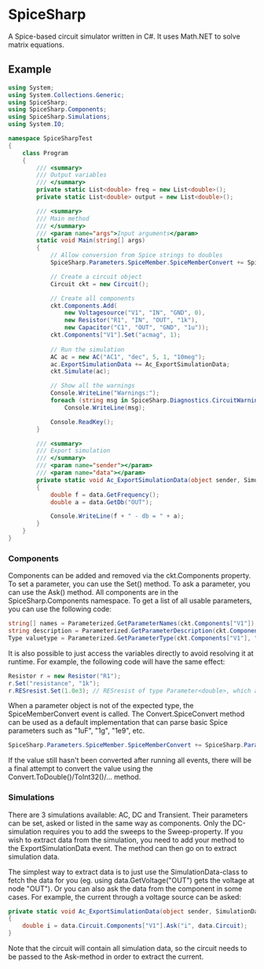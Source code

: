 # SpiceSharp
A Spice-based circuit simulator written in C#. It uses Math.NET to solve matrix equations.

## Example
```C#
using System;
using System.Collections.Generic;
using SpiceSharp;
using SpiceSharp.Components;
using SpiceSharp.Simulations;
using System.IO;

namespace SpiceSharpTest
{
    class Program
    {
        /// <summary>
        /// Output variables
        /// </summary>
        private static List<double> freq = new List<double>();
        private static List<double> output = new List<double>();

        /// <summary>
        /// Main method
        /// </summary>
        /// <param name="args">Input arguments</param>
        static void Main(string[] args)
        {
            // Allow conversion from Spice strings to doubles
            SpiceSharp.Parameters.SpiceMember.SpiceMemberConvert += SpiceSharp.Parameters.Converter.SpiceConvert;

            // Create a circuit object
            Circuit ckt = new Circuit();

            // Create all components
            ckt.Components.Add(
                new Voltagesource("V1", "IN", "GND", 0),
                new Resistor("R1", "IN", "OUT", "1k"),
                new Capacitor("C1", "OUT", "GND", "1u"));
            ckt.Components["V1"].Set("acmag", 1);
            
            // Run the simulation
            AC ac = new AC("AC1", "dec", 5, 1, "10meg");
            ac.ExportSimulationData += Ac_ExportSimulationData;
            ckt.Simulate(ac);

            // Show all the warnings
            Console.WriteLine("Warnings:");
            foreach (string msg in SpiceSharp.Diagnostics.CircuitWarning.Warnings)
                Console.WriteLine(msg);

            Console.ReadKey();
        }

        /// <summary>
        /// Export simulation
        /// </summary>
        /// <param name="sender"></param>
        /// <param name="data"></param>
        private static void Ac_ExportSimulationData(object sender, SimulationData data)
        {
            double f = data.GetFrequency();
            double a = data.GetDb("OUT");

            Console.WriteLine(f + " - db = " + a);
        }
    }
}
```

### Components
Components can be added and removed via the ckt.Components property. To set a parameter, you can use the Set() method. To ask a parameter, you can use the Ask() method. All components are in the SpiceSharp.Components namespace.
To get a list of all usable parameters, you can use the following code:
```C#
string[] names = Parameterized.GetParameterNames(ckt.Components["V1"]);
string description = Parameterized.GetParameterDescription(ckt.Components["V1"], "acmag");
Type valuetype = Parameterized.GetParameterType(ckt.Components["V1"], "acmag");
```

It is also possible to just access the variables directly to avoid resolving it at runtime. For example, the following code will have the same effect:
```C#
Resistor r = new Resistor("R1");
r.Set("resistance", "1k");
r.RESresist.Set(1.0e3); // RESresist of type Parameter<double>, which also keeps track whether or not the variable is set by the user
```

When a parameter object is not of the expected type, the SpiceMemberConvert event is called. The Convert.SpiceConvert method can be used as a default implementation that can parse basic Spice parameters such as "1uF", "1g", "1e9", etc. 
```C#
SpiceSharp.Parameters.SpiceMember.SpiceMemberConvert += SpiceSharp.Parameters.Converter.SpiceConvert;
```
If the value still hasn't been converted after running all events, there will be a final attempt to convert the value using the Convert.ToDouble()/ToInt32()/... method.

### Simulations
There are 3 simulations available: AC, DC and Transient. Their parameters can be set, asked or listed in the same way as components. Only the DC-simulation requires you to add the sweeps to the Sweep-property.
If you wish to extract data from the simulation, you need to add your method to the ExportSimulationData event. The method can then go on to extract simulation data.

The simplest way to extract data is to just use the SimulationData-class to fetch the data for you (eg. using data.GetVoltage("OUT") gets the voltage at node "OUT"). Or you can also ask the data from the component in some cases. For example, the current through a voltage source can be asked:
```C#
private static void Ac_ExportSimulationData(object sender, SimulationData data)
{
    double i = data.Circuit.Components["V1"].Ask("i", data.Circuit);
}
```
Note that the circuit will contain all simulation data, so the circuit needs to be passed to the Ask-method in order to extract the current.
